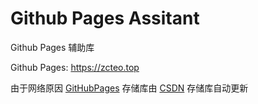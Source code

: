 # Github Pages Assitant

Github Pages 辅助库

Github Pages: <https://zcteo.top>

由于网络原因 [GitHubPages](https://github.com/zcteo/zcteo.github.io) 存储库由 [CSDN](https://codechina.csdn.net/zcteo/github-pages.git) 存储库自动更新

